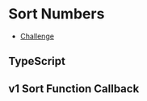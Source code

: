 # Sort Numbers

- [Challenge](https://www.codewars.com/kata/5174a4c0f2769dd8b1000003)


## TypeScript

## v1 Sort Function Callback

```{literalinclude} /../src/codewars/typescript/7kyu/sort-numbers/sortNums.test.ts
```

```{literalinclude} /../src/codewars/typescript/7kyu/sort-numbers/sortNums-v1.ts
```
